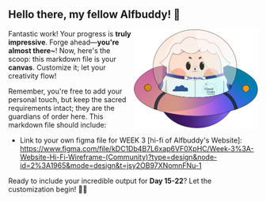 ## Hello there, my fellow Alfbuddy! 💖

<img align="right" width="250px" src="../../assets/alf/alf-ufo.png">

Fantastic work! Your progress is **truly impressive**. Forge ahead—**you're almost there~**! Now, here's the scoop: this markdown file is your **canvas**. Customize it; let your creativity flow!

Remember, you're free to add your personal touch, but keep the sacred requirements intact; they are the guardians of order here. This markdown file should include:
- Link to your own figma file for WEEK 3 [hi-fi of Alfbuddy's Website]: 
https://www.figma.com/file/kDC1Db4B7L6xap6VF0XpHC/Week-3%3A-Website-Hi-Fi-Wireframe-(Community)?type=design&node-id=2%3A1965&mode=design&t=jsy2OB97XNomnFNu-1

Ready to include your incredible output for **Day 15-22**? Let the customization begin! 🚀✨

<!-- You may now delete and modify the content of this file -->
